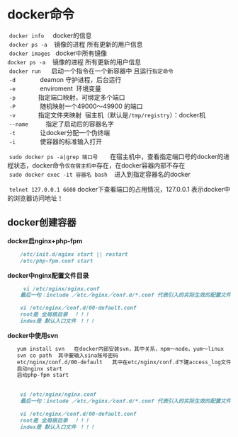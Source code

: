 # docker命令  
  `docker info`     docker的信息  
  `docker ps -a`    镜像的进程 所有更新的用户信息  
  `docker images`   docker中所有镜像  
  `docker ps -a`    镜像的进程 所有更新的用户信息   
  `docker run`      启动一个指令在一个新容器中 且运行`指定命令`   
  `-d`              deamon 守护进程，后台运行  
  `-e`              enviroment  环境变量   
  `-p`              指定端口映射，可绑定多个端口   
  `-P`              随机映射一个49000～49900 的端口    
  `-v`              指定文件夹映射  宿主机（默认是`/tmp/registry`）：docker机    
  `--name`          指定了启动后的容器名字    
  `-t`              让docker分配一个伪终端  
  `-i`              使容器的标准输入打开    
  
  `sudo docker ps -a|grep 端口号`       在宿主机中，查看指定端口号的docker的进程状态，docker命令`仅在宿主机中`存在，在docker容器内部不存在  
  `sudo docker exec -it 容器名 bash`    进入到指定容器名的docker     
  
  `telnet 127.0.0.1 6608` docker下查看端口的占用情况，127.0.0.1 表示docker中的浏览器访问地址！  
  
## docker创建容器  

 **docker启nginx+php-fpm**  
   
 ```markdown    
     /etc/init.d/nginx start || restart 
     /etc/php-fpm.conf start 
 ```    
 
  **docker中nginx配置文件目录**  
   
 ```markdown    
      vi /etc/nginx/nginx.conf  
     最后一句：include ／etc／nginx／conf.d/*.conf 代表引入的实际生效的配置文件

     vi /etc/nginx／conf.d/00-default.conf 
     root是 全局根目录  ！！！
     index是 默认入口文件 ！！！
 ```   
 
 **docker中使用svn**  
   
 ```markdown    
    yum install svn   在docker内部安装svn，其中关系，npm～node，yum～linux  
    svn co path  其中要输入sina账号密码  
    etc/nginx/conf.d/00-default   其中在etc/nginx/conf.d下建access_log文件  
    启动nginx start  
    启动php-fpm start
    
 
     vi /etc/nginx/nginx.conf  
     最后一句：include ／etc／nginx／conf.d/*.conf 代表引入的实际生效的配置文件

     vi /etc/nginx／conf.d/00-default.conf 
     root是 全局根目录  ！！！
     index是 默认入口文件 ！！！
 ```
 
